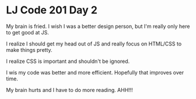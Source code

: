<h1>LJ Code 201 Day 2</h1>

My brain is fried. I wish I was a better design person, but I'm really only here to get good at JS.

I realize I should get my head out of JS and really focus on HTML/CSS to make things pretty.

I realize CSS is important and shouldn't be ignored.

I wis my code was better and more efficient. Hopefully that improves over time.

My brain hurts and I have to do more reading. AHH!!!

